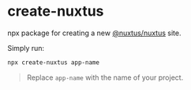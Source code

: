 # create-nuxtus

npx package for creating a new [@nuxtus/nuxtus](https://github.com/nuxtus/nuxtus) site.

Simply run:

```bash
npx create-nuxtus app-name
```

> Replace `app-name` with the name of your project.
